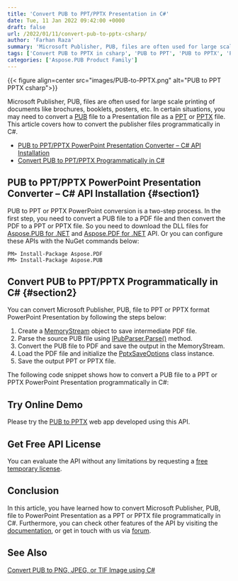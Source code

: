 ```yaml
---
title: 'Convert PUB to PPT/PPTX Presentation in C#'
date: Tue, 11 Jan 2022 09:42:00 +0000
draft: false
url: /2022/01/11/convert-pub-to-pptx-csharp/
author: 'Farhan Raza'
summary: 'Microsoft Publisher, PUB, files are often used for large scale printing of documents like brochures, booklets, posters, etc. In certain situations, you may need to convert a PUB file to a Presentation file as a PPT or PPTX file. This article covers how to **convert the publisher files programmatically in C#**.'
tags: ['Convert PUB to PPTX in csharp', 'PUB to PPT', 'PUB to PPTX', 'PUB to Presentation']
categories: ['Aspose.PUB Product Family']
---
```




{{< figure align=center src="images/PUB-to-PPTX.png" alt="PUB to PPT PPTX csharp">}}


Microsoft Publisher, PUB, files are often used for large scale printing of documents like brochures, booklets, posters, etc. In certain situations, you may need to convert a [PUB][1] file to a Presentation file as a [PPT][2] or [PPTX][3] file. This article covers how to convert the publisher files programmatically in C#.

*   [PUB to PPT/PPTX PowerPoint Presentation Converter – C# API Installation][4]
*   [Convert PUB to PPT/PPTX Programmatically in C#][5]

## PUB to PPT/PPTX PowerPoint Presentation Converter – C# API Installation {#section1}

PUB to PPT or PPTX PowerPoint conversion is a two-step process. In the first step, you need to convert a PUB file to a PDF file and then convert the PDF to a PPT or PPTX file. So you need to download the DLL files for [Aspose.PUB for .NET][6] and [Aspose.PDF for .NET][7] API. Or you can configure these APIs with the NuGet commands below:

```
PM> Install-Package Aspose.PDF  
PM> Install-Package Aspose.PUB
```

## Convert PUB to PPT/PPTX Programmatically in C# {#section2}

You can convert Microsoft Publisher, PUB, file to PPT or PPTX format PowerPoint Presentation by following the steps below:

1.  Create a [MemoryStream][8] object to save intermediate PDF file.
2.  Parse the source PUB file using [IPubParser.Parse()][9] method.
3.  Convert the PUB file to PDF and save the output in the MemoryStream.
4.  Load the PDF file and initialize the [PptxSaveOptions][10] class instance.
5.  Save the output PPT or PPTX file.

The following code snippet shows how to convert a PUB file to a PPT or PPTX PowerPoint Presentation programmatically in C#:



## Try Online Demo

Please try the [PUB to PPTX][11] web app developed using this API.

## Get Free API License

You can evaluate the API without any limitations by requesting a [free temporary license][12].

## Conclusion

In this article, you have learned how to convert Microsoft Publisher, PUB, file to PowerPoint Presentation as a PPT or PPTX file programmatically in C#. Furthermore, you can check other features of the API by visiting the [documentation][13], or get in touch with us via [forum][14].

## See Also

[Convert PUB to PNG, JPEG, or TIF Image using C#][15]




[1]: https://docs.fileformat.com/publisher/pub/
[2]: https://docs.fileformat.com/presentation/ppt/
[3]: https://docs.fileformat.com/presentation/pptx/
[4]: #section1
[5]: #section2
[6]: https://products.aspose.com/pub/net
[7]: https://products.aspose.com/pdf/net/
[8]: https://docs.microsoft.com/en-us/dotnet/api/system.io.memorystream
[9]: https://apireference.aspose.com/pub/net/aspose.pub/ipubparser/methods/parse
[10]: https://apireference.aspose.com/pdf/net/aspose.pdf/pptxsaveoptions
[11]: https://products.aspose.app/pub/conversion/pub-to-pptx
[12]: https://purchase.aspose.com/temporary-license
[13]: https://docs.aspose.com/pub/net/
[14]: https://forum.aspose.com/c/pub
[15]: https://blog.aspose.com/2021/03/23/convert-pub-to-png-jpeg-or-tif-image-csharp/




